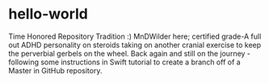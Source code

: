 # hello-world
Time Honored Repository Tradition :)
MnDWilder here; certified grade-A full out ADHD personality on steroids taking on another cranial exercise to keep the perverbial gerbels on the wheel.
Back again and still on the journey - following some instructions in Swift tutorial to create a branch off of a Master in GitHub repository.
